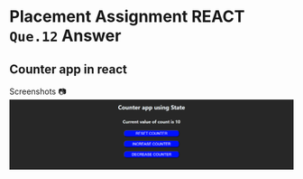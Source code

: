 # Placement Assignment REACT `Que.12` Answer

## Counter app in react

Screenshots 📷
![counter image](./screenshots/counter.png)
